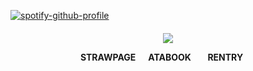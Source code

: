 

[![spotify-github-profile](https://spotify-github-profile.kittinanx.com/api/view?uid=31gd77ggppjxyjrayj6t2vqpcqxu&cover_image=true&theme=novatorem&show_offline=true&background_color=121212&interchange=false&bar_color=7ab078&bar_color_cover=true)](https://github.com/kittinan/spotify-github-profile)

</h4> 
<h4 align="center">

![](https://files.catbox.moe/xgc7of.png)

STRAWPAGE ‎ ‎‎ ‎ ‎ ‎ ATABOOK ‎ ‎ ‎ ‎ ‎ ‎ ‎ RENTRY‎ ‎ ‎ ‎ ‎ ‎ ‎ 
